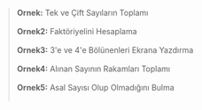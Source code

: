 >**Ornek:** Tek ve Çift Sayıların Toplamı<br><br>
>**Ornek2:** Faktöriyelini Hesaplama<br><br>
>**Ornek3:** 3'e ve 4'e Bölünenleri Ekrana Yazdırma<br><br>
>**Ornek4:** Alınan Sayının Rakamları Toplamı<br><br>
>**Ornek5:** Asal Sayısı Olup Olmadığını Bulma<br><br>
